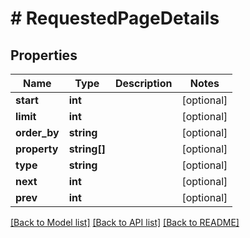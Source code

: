 # # RequestedPageDetails

## Properties

Name | Type | Description | Notes
------------ | ------------- | ------------- | -------------
**start** | **int** |  | [optional] 
**limit** | **int** |  | [optional] 
**order_by** | **string** |  | [optional] 
**property** | **string[]** |  | [optional] 
**type** | **string** |  | [optional] 
**next** | **int** |  | [optional] 
**prev** | **int** |  | [optional] 

[[Back to Model list]](../../README.md#documentation-for-models) [[Back to API list]](../../README.md#documentation-for-api-endpoints) [[Back to README]](../../README.md)


